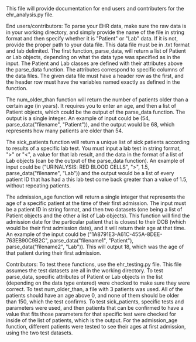 This file will provide documentation for end users and contributers for the ehr_analysis.py file.

End users/contributors: To parse your EHR data, make sure the raw data is in your working directory, and simply provide the name of the file in string format and then specify whether it is "Patient" or "Lab" data. If it is not, provide the proper path to your data file. This data file must be in .txt format and tab delimited. The first function, parse_data, will return a list of Patient or Lab objects, depending on what the data type was specified as in the input. The Patient and Lab classes are defined with their attributes above the parse_data function. The attributes correspond to specific columns of the data files. The given data file must have a header row as the first, and the header row must have the variables named exactly as defined in the function.

The num_older_than function will return the number of patients older than a certain age (in years). It requires you to enter an age, and then a list of Patient objects, which could be the output of the parse_data function. The output is a single integer. An example of input could be (54, parse_data("filename", "Patient")), and the output would be 68, which represents how many patients are older than 54.

The sick_patients function will return a unique list of sick patients according to results of a specific lab test. You must input a lab test in string format, ">" or "<", a value for that lab result, and the data in the format of a list of Lab objects (can be the output of the parse_data function). An example of input could be ("URINALYSIS: RED BLOOD CELLS", ">", 1.5, parse_data("filename", "Lab")) and the output would be a list of every patient ID that has had a this lab test come back greater than a value of 1.5, without repeating patients. 

The admission_age function will return a single integer that represents the age of a specific patient at the time of their first admission. The input must be a patient ID in string format, and then two datasets (one being a list of Patient objects and the other a list of Lab objects). This function will find the admission date for the particular patient that is closest to their DOB (which would be their first admission date), and it will return their age at that time. An example of the input could be ("1A8791E3-A61C-455A-8DEE-763EB90C9B2C", parse_data("filename1", "Patient"), parse_data("filename2", "Lab")). This will output 18, which was the age of that patient during their first admission.

Contributors: To test these functions, use the ehr_testing.py file. This file assumes the test datasets are all in the working directory. To test parse_data, specific attributes of Patient or Lab objects in the list (depending on the data type entered) were checked to make sure they were correct. To test num_older_than, a file with 3 patients was used. All of the patients should have an age above 0, and none of them should be older than 150, which the test confirms. To test sick_patients, specific tests and parameters were used, and then patients that can be confirmed to have a value that fits those parameters for that specific test were checked for inside of the list of patients, which is the output. For the admission_age function, different patients were tested to see their ages at first admission, using the two test datasets.